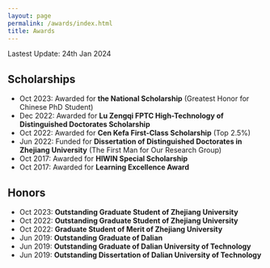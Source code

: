 ```yaml
---
layout: page
permalink: /awards/index.html
title: Awards
---
```


Lastest Update: 24th Jan 2024 

## Scholarships

- Oct 2023: Awarded for **the National Scholarship** (Greatest Honor for Chinese PhD Student) <br>
- Dec 2022: Awarded for **Lu Zengqi FPTC High-Technology of Distinguished Doctorates Scholarship** <br>
- Oct 2022: Awarded for **Cen Kefa First-Class Scholarship** (Top 2.5%)<br>
- Jun 2022: Funded for **Dissertation of Distinguished Doctorates in Zhejiang University** (The First Man for Our Research Group) <br>
- Oct 2017: Awarded for **HIWIN Special Scholarship** <br>
- Oct 2017: Awarded for **Learning Excellence Award** <br>

## Honors

- Oct 2023: **Outstanding Graduate Student of Zhejiang University**<br>
- Oct 2022: **Outstanding Graduate Student of Zhejiang University**<br>
- Oct 2022: **Graduate Student of Merit of Zhejiang University**<br>
- Jun 2019: **Outstanding Graduate of Dalian**<br>
- Jun 2019: **Outstanding Graduate of Dalian University of Technology**<br>
- Jun 2019: **Outstanding Dissertation of Dalian University of Technology**<br>
